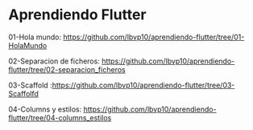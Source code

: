 # Aprendiendo Flutter
01-Hola mundo: https://github.com/lbvp10/aprendiendo-flutter/tree/01-HolaMundo

02-Separacion de ficheros: https://github.com/lbvp10/aprendiendo-flutter/tree/02-separacion_ficheros

03-Scaffold :https://github.com/lbvp10/aprendiendo-flutter/tree/03-Scaffolfd

04-Columns y estilos: https://github.com/lbvp10/aprendiendo-flutter/tree/04-columns_estilos
